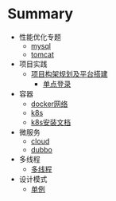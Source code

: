 # Summary

* 性能优化专题
    * [mysql](性能优化/mysql.md)
    * [tomcat](性能优化/tomcat.pdf)
* 项目实践
  * [项目构架规划及平台搭建](项目实践/project.md)
    - [单点登录](项目实践/singleton.md)
* 容器
  * [docker网络](docker/docker.md)
  * [k8s](docker/k8s.md)
  * [k8s安装文档](docker/Kubernetes集群安装文档.md)
* 微服务
  * [cloud](微服务)
  * [dubbo](微服务)
* 多线程
  * [多线程](多线程)
* 设计模式
  * [单例](设计模式/gupaoedu-vip-pattern-singleton)




